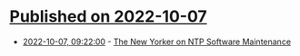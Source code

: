 # [Published on 2022-10-07](index.md)

* [2022-10-07, 09:22:00](https://soylentnews.org/article.pl?sid=22/10/06/1547256&from=rss) - [The New Yorker on NTP Software Maintenance](https://soylentnews.org/article.pl?sid=22/10/06/1547256&from=rss)
